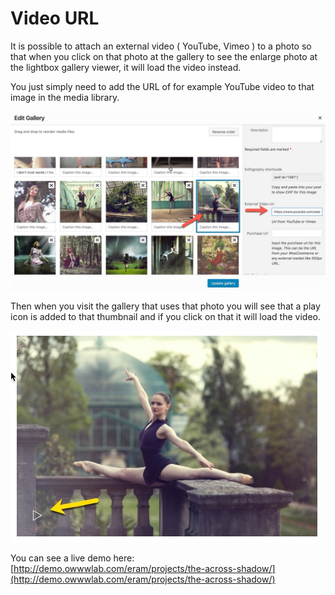 # Video URL

It is possible to attach an external video \( YouTube, Vimeo \) to a photo so that when you click on that photo at the gallery to see the enlarge photo at the lightbox gallery viewer, it will load the video instead.

You just simply need to add the URL of for example YouTube video to that image in the media library.

![](../.gitbook/assets/video.jpg)

Then when you visit the gallery that uses that photo you will see that a play icon is added to that thumbnail and if you click on that it will load the video.

![](../.gitbook/assets/2017-01-31_13-50-15.jpg)

You can see a live demo here: [http://demo.owwwlab.com/eram/projects/the-across-shadow/](http://demo.owwwlab.com/eram/projects/the-across-shadow/)

